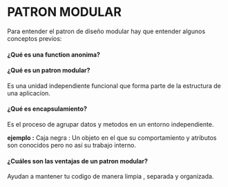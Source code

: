 PATRON MODULAR
===================
Para entender el patron de diseño modular hay que entender algunos conceptos previos:

#### ¿Qué es una function anonima?

#### ¿Qué es un patron modular?
Es una unidad independiente funcional que forma parte de la estructura de una aplicacíon.

#### ¿Qué es encapsulamiento?
Es el proceso de agrupar datos y metodos en un entorno independiente.

**ejemplo :**
Caja negra : Un objeto en el que su comportamiento y atributos son conocidos pero
no así su trabajo interno.

#### ¿Cuáles son las ventajas de un patron modular?
Ayudan a mantener tu codigo de manera limpia , separada y organizada.
